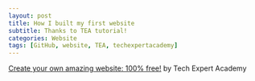 ```yaml
---
layout: post
title: How I built my first website
subtitle: Thanks to TEA tutorial!
categories: Website
tags: [GitHub, website, TEA, techexpertacademy]
---
```


[Create your own amazing website: 100% free!](https://www.youtube.com/watch?v=TRIys0HLJuU) by Tech Expert Academy
